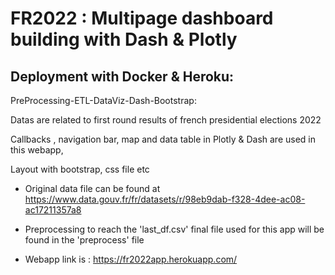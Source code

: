 # FR2022 : Multipage dashboard building with Dash & Plotly 

## Deployment with Docker & Heroku:


PreProcessing-ETL-DataViz-Dash-Bootstrap:

Datas are related to first round results of french presidential elections 2022

Callbacks , navigation bar, map and data table in Plotly & Dash are used in this webapp,

Layout with bootstrap, css file etc 

* Original data file can be found at https://www.data.gouv.fr/fr/datasets/r/98eb9dab-f328-4dee-ac08-ac17211357a8

* Preprocessing to reach the 'last_df.csv' final file used for this app will be found in the 'preprocess' file

* Webapp link is : https://fr2022app.herokuapp.com/

